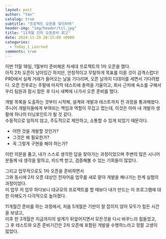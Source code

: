 ```yaml
---
layout: post
author: "Yan"
catalog: true
subtitle: "프로젝트 오픈을 맞이하며"
header-img: "img/header/til.jpg"
title: "11개월 간의 오픈준비 회고"
date: 2024-11-29 20:15:08 +0000
categories:
  - Today_I_Learned
comments: true
---
```


이번 11월 18일, 1월부터 준비해온 차세대 프로젝트의 1차 오픈을 했다.  
아직 2차 오픈이 남아있긴 하지만, 안정적이고 무탈하게 목표를 이룬 것이 감격스럽다!  
PRD에서 실제 거래가 들어오는 날을 기다리며, 오픈 날까지 디데이를 세면서 기다려왔다.
오픈 전후로는 주말에 마지막 테스트에 총력을 기울이고, 회사 근처에 숙소를 구해서 우리 팀원과 잠시 잠든 후 다시 새벽에 나가서 오픈 준비를 했다.  

개발 목록을 도출하는 것부터 시작해, 설계와 개발과 테스트까지 전 과정을 통과해왔다.  
주니어 개발자들에게 부여되는 책임과 역할이 무겁고 컸는데, 이것은 아마 내 개발자 생활에 하나의 터닝포인트가 될 것 같다.  
수동적으로 일하지 않고, 주도적으로 제안하고, 소통할 수 있게 되었기 때문이다.

- 어떤 것을 개발할 것인가?
- 그것은 왜 필요한가?
- 꼭 그렇게 구현을 해야 하는가?

이런 의문을 품고, 내가 스스로 생각한 답을 찾아가는 과정이었으며 주변의 많은 시니어 분들께 내 생각을 말하고, 피드백 받고, 검증해볼 수 있는 기회들이 많았다.    

그리고 업무적으로도 1차 오픈을 준비하면서  
그와 동시에 2차 오픈 대상인 전자어음 업무를 새로 맡아 개발을 해나가는 한계 실험의 과정이었다.  
이 업무 저 업무 하다보니 대규모의 프로젝트를 할 때보다 내가 만드는 이 프로그램에 대한 이해도가 다각적으로 높아졌다.  

11개월간 준비를 하는 과정에서, 처음 5개월은 기반이 잘 잡히지 않아 모두가 힘든 시간을 보냈고,  
이후 한 3개월은 지금까지의 설계가 뒤엎어지면서 모든것을 다시 바꾸느라 힘들었고,  
그 후 테스트와 오픈 준비기간은 2차 오픈에 포함된 개발을 수행하느라고 정말 고생이 많았다.  

